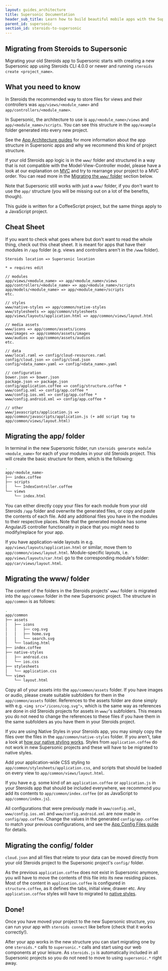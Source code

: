 ```yaml
---
layout: guides_architecture
title: Supersonic Documentation
header_sub_title: Learn how to build beautiful mobile apps with the Supersonic UI framework.
parent_id: supersonic
section_id: steroids-to-supersonic
---
```

<section class="ag__docs__content">

# Migrating from Steroids to Supersonic

Migrating your old Steroids app to Supersonic starts with creating a new Supersonic app using Steroids CLI 4.0.0 or newer and running `steroids create <project_name>`.


<section class="docs-section" id="what-you-need-to-know">

## What you need to know

In Steroids the recommended way to store files for views and their controllers was `app/views/<module_name>` and `app/controllers/<module_name>`.

In Supersonic, the architecture to use is `app/<module_name>/views` and `app/<module_name>/scripts`. You can see this structure in the `app/example` folder generated into every new project.

See the [App Architecture guides](/supersonic/guides/architecture/app-architecture/#overview) for more information about the app structure in Supersonic apps and why we recommend this kind of project structure.

If your old Steroids app logic is in the `www/` folder and structured in a way that is not compatible with the Model-View-Controller model, please have a look at our explanation on [MVC](/supersonic/guides/architecture/app-architecture/#model-view-controller-architecture) and try to rearrange your project to a MVC order. You can read more in the [Migrating the `www/` folder](#migrating-the-www-folder) section below.

Note that Supersonic still works with just a `www/` folder, if you don't want to use the `app/` structure (you will be missing out on a lot of the benefits, though).

This guide is written for a CoffeeScript project, but the same things apply to a JavaScript project.


<section class="docs-section" id="cheat-sheet">

## Cheat Sheet

If you want to check what goes where but don't want to read the whole thing, check out this cheat sheet. It is meant for apps that have their modules in `/app` folder (e.g. views and controllers aren't in the `/www` folder).

```
Steroids location => Supersonic location

* = requires edit

// modules
app/views/<module_name> => app/<module_name>/views
app/controllers/<module_name> => app/<module_name>/scripts
app/models/<module_name> => app/<module_name>/scripts
etc.

// styles
www/native-styles => app/common/native-styles
www/stylesheets => app/common/stylesheets
app/views/layouts/application.html => app/common/views/layout.html

// media assets
www/icons => app/common/assets/icons
www/images => app/common/assets/images
www/audios => app/common/assets/audios
etc.

// data
www/local.raml => config/cloud-resources.raml
config/cloud.json => config/cloud.json
config/<data_name>.yaml => config/<data_name>.yaml

// configuration
bower.json => bower.json
package.json => package.json
config/application.coffee => config/structure.coffee *
www/config.xml => config/app.coffee *
www/config.ios.xml => config/app.coffee *
www/config.android.xml => config/app.coffee *

// other
www/javascripts/application.js => app/common/javascripts/application.js (+ add script tag to app/common/views/layout.html)

```


<section class="docs-section" id="migrating-the-app-folder">

## Migrating the app/ folder

In terminal in the new Supersonic folder, run `steroids generate module <module_name>` for each of your modules in your old Steroids project. This will create the basic structure for them, which is the following:

```bash
.
app/<module_name>
├── index.coffee
├── scripts
│   └── IndexController.coffee
└── views
    └── index.html
```

You can either directly copy your files for each module from your old Steroids `/app` folder and overwrite the generated files, or copy and paste the contents of each file. Add any additional files you have in the modules to their respective places. Note that the generated module has some AngularJS controller functionality in place that you might need to modify/replace for your app.

If you have application-wide layouts in e.g. `app/views/layouts/application.html` or similar, move them to `app/common/views/layout.html`. Module-specific layouts, i.e. `app/views/layouts/car.html` go to the corresponding module's folder: `app/car/views/layout.html`.


<section class="docs-section" id="migrating-the-www-folder">

## Migrating the www/ folder

The content of the folders in the Steroids projects' `www/` folder is migrated into the `app/common` folder in the new Supersonic project. The structure in `app/common` is as follows:

```bash
.
app/common
├── assets
│   ├── icons
│   │   ├── cog.svg
│   │   ├── home.svg
│   │   └── search.svg
│   └── loading.html
├── index.coffee
├── native-styles
│   ├── android.css
│   └── ios.css
├── stylesheets
│   └── application.css
└── views
    └── layout.html
```

Copy all of your assets into the `app/common/assets` folder. If you have images or audio, please create suitable subfolders for them in the `app/common/assets` folder. References to the assets folder are done simply with e.g. `<img src="/icons/cog.svg">`, which is the same way as references are done in old Steroids projects for assets in `www/`'s subfolders. This means you do not need to change the references to these files if you have them in the same subfolders as you have them in your Steroids project.

If you are using Native Styles in your Steroids app, you may simply copy the files over the files in the `app/common/native-styles` folder. If you aren't, take a look at [how our native styling works](/supersonic/guides/ui/styling-native-components/). Styles from `application.coffee` do not work in new Supersonic projects and these will have to be migrated to native styles.

Add your application-wide CSS styling to `app/common/stylesheets/application.css`, and scripts that should be loaded on every view to `app/common/views/layout.html`.

If you have e.g. some kind of an `application.coffee` or `application.js` in your Steroids app that should be included everywhere, we recommend you add its contents to `app/common/index.coffee` (or as JavaScript to `app/common/index.js`).

All configurations that were previously made in `www/config.xml`, `www/config.ios.xml` and `www/config.android.xml` are now made in `config/app.coffee`. Change the values in the generated `config/app.coffee` to match your previous configurations, and see the [App Config Files guide](/supersonic/guides/architecture/app-config-files/) for details.


<section class="docs-section" id="migrating-the-config-folder">

## Migrating the config/ folder

`cloud.json` and all files that relate to your data can be moved directly from your old Steroids project to the Supersonic project's `config/` folder.

As the previous `application.coffee` does not exist in Supersonic anymore, you will have to move the contents of this file into its new residing places. Most of the content in `application.coffee` is configured in `structure.coffee`, as it defines the tabs, initial view, drawer etc. Any `application.coffee` styles will have to migrated to [native styles](/supersonic/guides/ui/styling-native-components/).


<section class="docs-section" id="done">

## Done!

Once you have moved your project to the new Supersonic structure, you can run your app with `steroids connect` like before (check that it works correctly!).

After your app works in the new structure you can start migrating one by one `steroids.*` calls to `supersonic.*` calls and start using our web components at your leisure. As `steroids.js` is automatically included in all Supersonic projects so you do not need to move to using `supersonic.*` right away.
